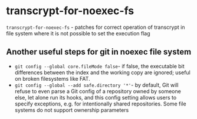 # transcrypt-for-noexec-fs
`transcrypt-for-noexec-fs` - patches for correct operation of transcrypt in file system where it is not possible to set the execution flag

## Another useful steps for git in noexec file system
- `git config --global core.fileMode false`- if false, the executable bit differences between the index and the
       working copy are ignored; useful on broken filesystems like FAT.
- `git config --global --add safe.directory '*'`- by default, Git will refuse to even parse a Git config of a repository owned by someone else, let alone run its hooks, and this config setting allows users to specify exceptions, e.g. for intentionally shared repositories. Some file systems do not support ownership parameters
